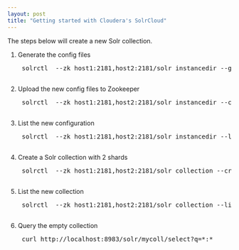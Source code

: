 ```yaml
---
layout: post
title: "Getting started with Cloudera's SolrCloud"
---
```


The steps below will create a new Solr collection. 

1. Generate the config files
	<pre class="prettyprint sh">
	solrctl  --zk host1:2181,host2:2181/solr instancedir --generate myconf_local
	</pre>

2. Upload the new config files to Zookeeper
	<pre class="prettyprint sh">
	solrctl  --zk host1:2181,host2:2181/solr instancedir --create myconf myconf_local
	</pre>

3. List the new configuration
	<pre class="prettyprint sh">
	solrctl  --zk host1:2181,host2:2181/solr instancedir --list
	</pre>

4. Create a Solr collection with 2 shards
	<pre class="prettyprint sh">
	solrctl  --zk host1:2181,host2:2181/solr collection --create mycoll -s 2 
	</pre>

5. List the new collection
	<pre class="prettyprint sh">
	solrctl  --zk host1:2181,host2:2181/solr collection --list
	</pre>

6. Query the empty collection
	<pre class="prettyprint sh">
	curl http://localhost:8983/solr/mycoll/select?q=*:*
	</pre>

